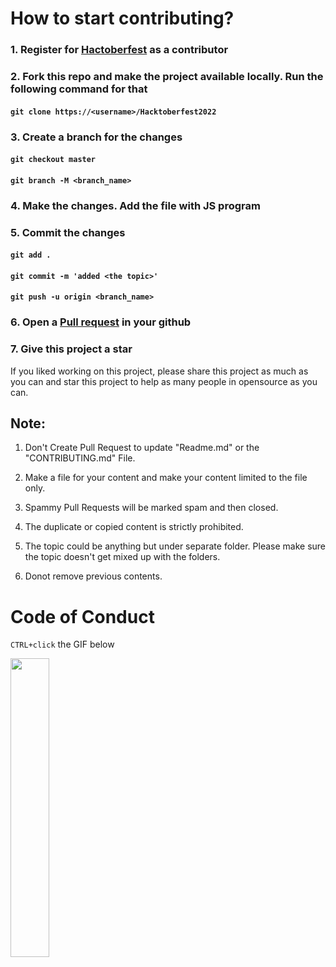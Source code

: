 # How to start contributing?

### 1. Register for [Hactoberfest](https://hacktoberfest.com/) as a contributor

### 2. Fork this repo and make the project available locally. Run the following command for that

#### `git clone https://<username>/Hacktoberfest2022`

### 3. Create a branch for the changes

#### `git checkout master`

#### `git branch -M <branch_name>`

### 4. Make the changes. Add the file with JS program

### 5. Commit the changes

#### `git add .`

#### `git commit -m 'added <the topic>'`

#### `git push -u origin <branch_name>`

### 6. Open a [Pull request](https://medium.com/@pragyasapkota/how-to-create-a-pull-request-in-github-a-small-guide-to-beginners-in-hacktober-2022-f4f5ff214542) in your github

### 7. Give this project a star

If you liked working on this project, please share this project as much as you can and star this project to help as many people in opensource as you can.

## Note:

1. Don't Create Pull Request to update "Readme.md" or the "CONTRIBUTING.md" File.

2. Make a file for your content and make your content limited to the file only.

3. Spammy Pull Requests will be marked spam and then closed.

4. The duplicate or copied content is strictly prohibited.

5. The topic could be anything but under separate folder. Please make sure the topic doesn't get mixed up with the folders.

6. Donot remove previous contents.

# Code of Conduct

`CTRL+click` the GIF below

<p><a href="https://github.com/1teacher1/Hacktoberfest2022/blob/main/CODEOFCONDUCT.md"><img width=35% src="https://media.giphy.com/media/qHRwTyhWIj4UU/200w_d.gif"></a></p>
